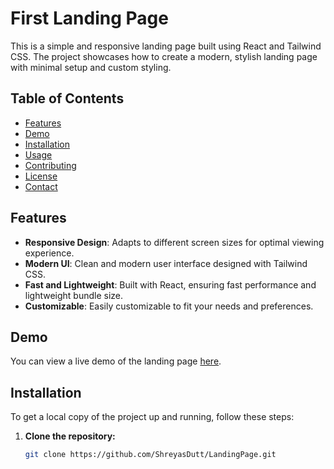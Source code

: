 # First Landing Page

This is a simple and responsive landing page built using React and Tailwind CSS. The project showcases how to create a modern, stylish landing page with minimal setup and custom styling.

## Table of Contents

- [Features](#features)
- [Demo](#demo)
- [Installation](#installation)
- [Usage](#usage)
- [Contributing](#contributing)
- [License](#license)
- [Contact](#contact)

## Features

- **Responsive Design**: Adapts to different screen sizes for optimal viewing experience.
- **Modern UI**: Clean and modern user interface designed with Tailwind CSS.
- **Fast and Lightweight**: Built with React, ensuring fast performance and lightweight bundle size.
- **Customizable**: Easily customizable to fit your needs and preferences.

## Demo

You can view a live demo of the landing page [here](#).

## Installation

To get a local copy of the project up and running, follow these steps:

1. **Clone the repository:**

   ```bash
   git clone https://github.com/ShreyasDutt/LandingPage.git
